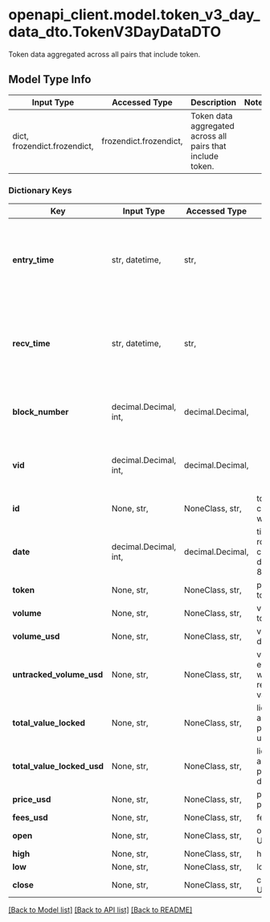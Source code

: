 # openapi_client.model.token_v3_day_data_dto.TokenV3DayDataDTO

Token data aggregated across all pairs that include token.

## Model Type Info
Input Type | Accessed Type | Description | Notes
------------ | ------------- | ------------- | -------------
dict, frozendict.frozendict,  | frozendict.frozendict,  | Token data aggregated across all pairs that include token. | 

### Dictionary Keys
Key | Input Type | Accessed Type | Description | Notes
------------ | ------------- | ------------- | ------------- | -------------
**entry_time** | str, datetime,  | str,  |  | [optional] value must conform to RFC-3339 date-time
**recv_time** | str, datetime,  | str,  |  | [optional] value must conform to RFC-3339 date-time
**block_number** | decimal.Decimal, int,  | decimal.Decimal,  |  | [optional] value must be a 64 bit integer
**vid** | decimal.Decimal, int,  | decimal.Decimal,  |  | [optional] value must be a 64 bit integer
**id** | None, str,  | NoneClass, str,  | token address concatendated with date | [optional] 
**date** | decimal.Decimal, int,  | decimal.Decimal,  | timestamp rounded to current day by dividing by 86400 | [optional] value must be a 32 bit integer
**token** | None, str,  | NoneClass, str,  | pointer to token | [optional] 
**volume** | None, str,  | NoneClass, str,  | volume in token units | [optional] 
**volume_usd** | None, str,  | NoneClass, str,  | volume in derived USD | [optional] 
**untracked_volume_usd** | None, str,  | NoneClass, str,  | volume in USD even on pools with less reliable USD values | [optional] 
**total_value_locked** | None, str,  | NoneClass, str,  | liquidity across all pools in token units | [optional] 
**total_value_locked_usd** | None, str,  | NoneClass, str,  | liquidity across all pools in derived USD | [optional] 
**price_usd** | None, str,  | NoneClass, str,  | price at end of period in USD | [optional] 
**fees_usd** | None, str,  | NoneClass, str,  | fees in USD | [optional] 
**open** | None, str,  | NoneClass, str,  | opening price USD | [optional] 
**high** | None, str,  | NoneClass, str,  | high price USD | [optional] 
**low** | None, str,  | NoneClass, str,  | low price USD | [optional] 
**close** | None, str,  | NoneClass, str,  | close price USD | [optional] 

[[Back to Model list]](../../README.md#documentation-for-models) [[Back to API list]](../../README.md#documentation-for-api-endpoints) [[Back to README]](../../README.md)

